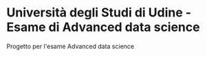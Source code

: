 # Università degli Studi di Udine - Esame di Advanced data science

Progetto per l'esame Advanced data science
